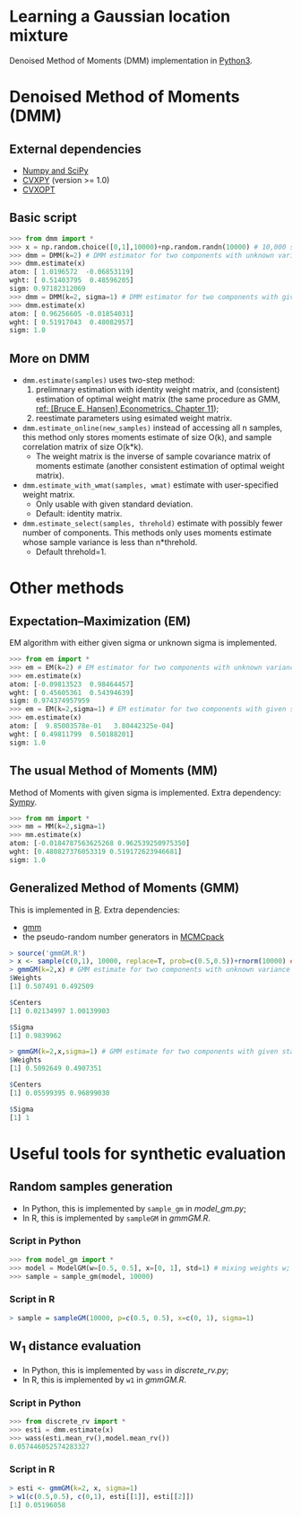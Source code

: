 Learning a Gaussian location mixture
========
Denoised Method of Moments (DMM) implementation in [Python3](https://docs.python.org/3/using/index.html).


Denoised Method of Moments (DMM)
======

External dependencies
----
* [Numpy and SciPy](https://www.scipy.org)
* [CVXPY](http://www.cvxpy.org) (version >= 1.0)
* [CVXOPT](http://cvxopt.org)


Basic script
----
```python
>>> from dmm import *
>>> x = np.random.choice([0,1],10000)+np.random.randn(10000) # 10,000 samples from uniform mixture of N(0,1) and N(1,1)
>>> dmm = DMM(k=2) # DMM estimator for two components with unknown variance
>>> dmm.estimate(x)
atom: [ 1.0196572  -0.06853119]
wght: [ 0.51403795  0.48596205]
sigm: 0.97182312069
>>> dmm = DMM(k=2, sigma=1) # DMM estimator for two components with given standard deviation
>>> dmm.estimate(x)
atom: [ 0.96256605 -0.01854031]
wght: [ 0.51917043  0.48082957]
sigm: 1.0
```

More on DMM
----
* `dmm.estimate(samples)` uses two-step method: 
  1. prelimnary estimation with identity weight matrix, and (consistent) estimation of optimal weight matrix (the same procedure as GMM, [ref: [Bruce E. Hansen] Econometrics. Chapter 11](https://www.ssc.wisc.edu/~bhansen/econometrics/Econometrics.pdf)); 
  2. reestimate parameters using esimated weight matrix.
* `dmm.estimate_online(new_samples)` instead of accessing all n samples, this method only stores moments estimate of size O(k), and sample correlation matrix of size O(k*k). 
  - The weight matrix is the inverse of sample covariance matrix of moments estimate (another consistent estimation of optimal weight matrix). 
* `dmm.estimate_with_wmat(samples, wmat)` estimate with user-specified weight matrix. 
  - Only usable with given standard deviation.
  - Default: identity matrix.
* `dmm.estimate_select(samples, threhold)` estimate with possibly fewer number of components. This methods only uses moments estimate whose sample variance is less than n*threhold.
  - Default threhold=1. 


Other methods
=========

Expectation–Maximization (EM)
-----
EM algorithm with either given sigma or unknown sigma is implemented.

```python
>>> from em import *
>>> em = EM(k=2) # EM estimator for two components with unknown variance
>>> em.estimate(x)
atom: [-0.09813523  0.98464457]
wght: [ 0.45605361  0.54394639]
sigm: 0.974374957959
>>> em = EM(k=2,sigma=1) # EM estimator for two components with given standard deviation
>>> em.estimate(x)
atom: [  9.85003578e-01   3.80442325e-04]
wght: [ 0.49811799  0.50188201]
sigm: 1.0
```


The usual Method of Moments (MM)
-----
Method of Moments with given sigma is implemented. 
Extra dependency: [Sympy](http://www.sympy.org). 

```python
>>> from mm import *
>>> mm = MM(k=2,sigma=1)
>>> mm.estimate(x)
atom: [-0.0184787563625268 0.962539250975350]
wght: [0.480827376053319 0.519172623946681]
sigm: 1.0
```

Generalized Method of Moments (GMM)
-----
This is implemented in [R](https://www.r-project.org).
Extra dependencies:
* [gmm](https://cran.r-project.org/web/packages/gmm/index.html) 
* the pseudo-random number generators in [MCMCpack](https://cran.r-project.org/web/packages/MCMCpack/index.html) 

```R
> source('gmmGM.R')
> x <- sample(c(0,1), 10000, replace=T, prob=c(0.5,0.5))+rnorm(10000) ## 10,000 samples from uniform mixture of N(0,1) and N(1,1)
> gmmGM(k=2,x) # GMM estimate for two components with unknown variance
$Weights
[1] 0.507491 0.492509

$Centers
[1] 0.02134997 1.00139903

$Sigma
[1] 0.9839962

> gmmGM(k=2,x,sigma=1) # GMM estimate for two components with given standard deviation
$Weights
[1] 0.5092649 0.4907351

$Centers
[1] 0.05599395 0.96899030

$Sigma
[1] 1

```


Useful tools for synthetic evaluation
======
Random samples generation
-----
* In Python, this is implemented by `sample_gm` in *model_gm.py*;
* In R, this is implemented by `sampleGM` in *gmmGM.R*. 

### Script in Python
```python
>>> from model_gm import *
>>> model = ModelGM(w=[0.5, 0.5], x=[0, 1], std=1) # mixing weights w; centers x; sigma=std
>>> sample = sample_gm(model, 10000)
```

### Script in R
```R
> sample = sampleGM(10000, p=c(0.5, 0.5), x=c(0, 1), sigma=1)
```

W<sub>1</sub> distance evaluation
----
* In Python, this is implemented by `wass` in *discrete_rv.py*;
* In R, this is implemented by `w1` in *gmmGM.R*. 


### Script in Python
```python
>>> from discrete_rv import *
>>> esti = dmm.estimate(x)
>>> wass(esti.mean_rv(),model.mean_rv())
0.057446052574283327
```

### Script in R
```R
> esti <- gmmGM(k=2, x, sigma=1)
> w1(c(0.5,0.5), c(0,1), esti[[1]], esti[[2]])
[1] 0.05196058
```
